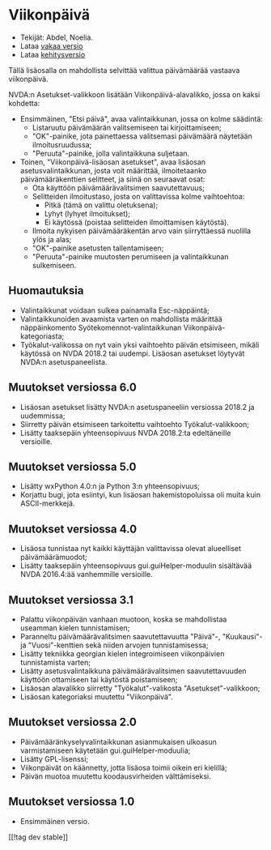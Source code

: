 # Viikonpäivä #

*	 Tekijät: Abdel, Noelia.
*	 Lataa [vakaa versio][1]
*	 Lataa [kehitysversio][2]

Tällä lisäosalla on mahdollista selvittää valittua päivämäärää vastaava
viikonpäivä.

NVDA:n Asetukset-valikkoon lisätään Viikonpäivä-alavalikko, jossa on kaksi
kohdetta:


*	Ensimmäinen, "Etsi päivä", avaa valintaikkunan, jossa on kolme säädintä:
	*	Listaruutu päivämäärän valitsemiseen tai kirjoittamiseen;
	*	"OK"-painike, jota painettaessa valitsemasi päivämäärä näytetään ilmoitusruudussa;
	*	"Peruuta"-painike, jolla valintaikkuna suljetaan.
*	Toinen, "Viikonpäivä-lisäosan asetukset", avaa lisäosan asetusvalintaikkunan, josta voit määrittää, ilmoitetaanko päivämääräkenttien selitteet, ja siinä on seuraavat osat:
	*	Ota käyttöön päivämäärävalitsimen saavutettavuus;
	*	Selitteiden ilmoitustaso, josta on valittavissa kolme vaihtoehtoa:
		*	Pitkä (tämä on valittu oletuksena);
		*	Lyhyt (lyhyet ilmoitukset);
		*	Ei käytössä (poistaa selitteiden ilmoittamisen käytöstä).
	*	Ilmoita nykyisen päivämääräkentän arvo vain siirryttäessä nuolilla ylös ja alas;
	*	"OK"-painike asetusten tallentamiseen;
	*	"Peruuta"-painike muutosten perumiseen ja valintaikkunan sulkemiseen.

## Huomautuksia ##

*	 Valintaikkunat voidaan sulkea painamalla Esc-näppäintä;
*	 Valintaikkunoiden avaamista varten on mahdollista määrittää
   näppäinkomento Syötekomennot-valintaikkunan Viikonpäivä-kategoriasta;
*	 Työkalut-valikossa on nyt vain yksi vaihtoehto päivän etsimiseen, mikäli
   käytössä on NVDA 2018.2 tai uudempi. Lisäosan asetukset löytyvät NVDA:n
   asetuspaneelista.

## Muutokset versiossa 6.0 ##

*	 Lisäosan asetukset lisätty NVDA:n asetuspaneeliin versiossa 2018.2 ja
   uudemmissa;
*	 Siirretty päivän etsimiseen tarkoitettu vaihtoehto Työkalut-valikkoon;
*	 Lisätty taaksepäin yhteensopivuus NVDA 2018.2:ta edeltäneille versioille.

## Muutokset versiossa 5.0 ##

*	 Lisätty wxPython 4.0:n ja Python 3:n yhteensopivuus;
*	 Korjattu bugi, jota esiintyi, kun lisäosan hakemistopoluissa oli muita
   kuin ASCII-merkkejä.

## Muutokset versiossa 4.0 ##

*	 Lisäosa tunnistaa nyt kaikki käyttäjän valittavissa olevat alueelliset
   päivämäärämuodot;
*	 Lisätty taaksepäin yhteensopivuus gui.guiHelper-moduulin sisältävää NVDA
   2016.4:ää vanhemmille versioille.

## Muutokset versiossa 3.1 ##

*	 Palattu viikonpäivän vanhaan muotoon, koska se mahdollistaa useamman
   kielen tunnistamisen;
*	 Paranneltu päivämäärävalitsimen saavutettavuutta "Päivä"-, "Kuukausi"- ja
   "Vuosi"-kenttien sekä niiden arvojen tunnistamisessa;
*	 Lisätty tekniikka georgian kielen integroimiseen viikonpäivien
   tunnistamista varten;
*	 Lisätty asetusvalintaikkuna päivämäärävalitsimen saavutettavuuden
   käyttöön ottamiseen tai käytöstä poistamiseen;
*	 Lisäosan alavalikko siirretty "Työkalut"-valikosta "Asetukset"-valikkoon;
*	 Lisäosan kategoriaksi muutettu "Viikonpäivä".

## Muutokset versiossa 2.0 ##

*	 Päivämääränkyselyvalintaikkunan asianmukaisen ulkoasun varmistamiseen
   käytetään gui.guiHelper-moduulia;
*	 Lisätty GPL-lisenssi;
*	 Viikonpäivät on käännetty, jotta lisäosa toimii oikein eri kielillä;
*	 Päivän muotoa muutettu koodausvirheiden välttämiseksi.

## Muutokset versiossa 1.0 ##

*	 Ensimmäinen versio.

[[!tag dev stable]]

[1]: https://addons.nvda-project.org/files/get.php?file=dw

[2]: https://addons.nvda-project.org/files/get.php?file=dw-dev
